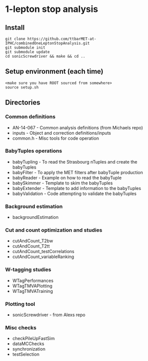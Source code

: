 
1-lepton stop analysis
======================

Install
-------

    git clone https://github.com/ttbarMET-at-IPHC/combinedOneLeptonStopAnalysis.git
    git submodule init
    git submodule update
    cd sonicScrewdriver && make && cd ..

Setup environment (each time)
-----------------

    <make sure you have ROOT sourced from somewhere>
    source setup.sh

Directories
-----------

### Common definitions

 * AN-14-067 - Common analysis definitions (from Michaels repo)
 * inputs - Object and correction definitions/inputs 
 * common.h - Misc tools for code operation
    
### BabyTuples operations

 * babyTupling - To read the Strasbourg nTuples and create the babyTuples
 * babyFilter - To apply the MET filters after babyTuple production
 * babyReader - Example on how to read the babyTuple
 * babySkimmer - Template to skim the babyTuples
 * babyExtender - Template to add information to the babyTuples
 * babyValidation - Code attempting to validate the babyTuples

### Background estimation 

 * backgroundEstimation

### Cut and count optimization and studies

 * cutAndCount_T2bw
 * cutAndCount_T2tt
 * cutAndCount_testCorrelations
 * cutAndCount_variableRanking

### W-tagging studies

 * WTagPerformances
 * WTagTMVAPlotting
 * WTagTMVATraining

### Plotting tool 

 * sonicScrewdriver - from Alexs repo

### Misc checks

 * checkPileUpFastSim
 * dataMCChecks
 * synchronization
 * testSelection
    
